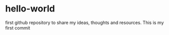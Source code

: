 # hello-world
first github repository to share my ideas, thoughts and resources. This is my first commit  
